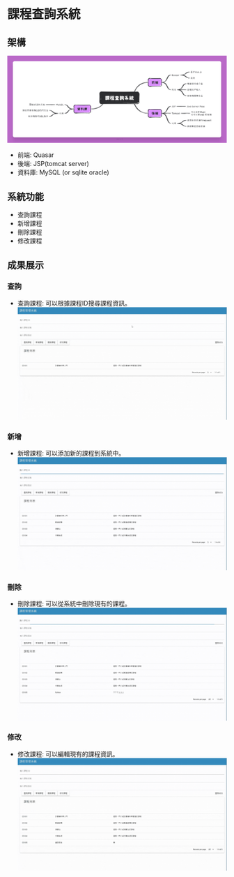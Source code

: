 # 課程查詢系統



## 架構
![心智圖](./Imgs/Mind.png)

- 前端: Quasar
- 後端: JSP(tomcat server)
- 資料庫: MySQL (or sqlite oracle)

## 系統功能
- 查詢課程
- 新增課程
- 刪除課程
- 修改課程

## 成果展示

### 查詢
- 查詢課程: 可以根據課程ID搜尋課程資訊。
![Lookup](./Imgs/LookUp.gif)

### 新增
- 新增課程: 可以添加新的課程到系統中。
![Add](./Imgs/AddCourse.gif)

### 刪除
- 刪除課程: 可以從系統中刪除現有的課程。
![Delete](./Imgs/DeleteCourse.gif)

### 修改
- 修改課程: 可以編輯現有的課程資訊。
![Update](./Imgs/UpdateCourse.gif)
